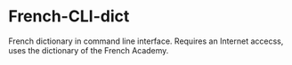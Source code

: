 French-CLI-dict
===============

French dictionary in command line interface. Requires an Internet accecss, uses the dictionary of the French Academy.